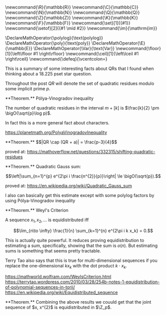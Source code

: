 \newcommand{\R}{\mathbb{R}}
\newcommand{\C}{\mathbb{C}}
\newcommand{\N}{\mathbb{N}}
\newcommand{\Q}{\mathbb{Q}}
\newcommand{\Z}{\mathbb{Z}}
\newcommand{\K}{\mathbb{K}}
\newcommand{\F}{\mathbb{F}}
\newcommand{\set}[1]{\{#1\}}
\newcommand{\setof}[2]{\{#1 \mid #2\}}
\newcommand{\im}{\mathrm{im}}

\DeclareMathOperator{\polylog}{\text{polylog}}
\DeclareMathOperator{\poly}{\text{poly}}
\DeclareMathOperator{\E}{\mathbb{E}}
\DeclareMathOperator{\Var}{\text{Var}}
\newcommand{\floor}[1]{\left\lfloor #1 \right\rfloor}
\newcommand{\ceil}[1]{\left\lceil #1 \right\rceil}
\newcommand{\defeq}{\vcentcolon=}



This is a summary of some interesting facts about QRs that I
found when thinking about a 18.225 pset star question. 

Throughout the post $QR$ will denote the set of quadratic
residues modulo some implicit prime $p$.

<div class="thm envbox">**Theorem.**
Pólya-Vinogradov inequality

The number of quadratic residues in the interval $m+[k]$ is
$\frac{k}{2} \pm \bigO(\sqrt{p}\log p)$.

In fact this is a more general fact about characters. 

https://planetmath.org/PolyaVinogradovInequality
</div>

<div class="thm envbox">**Theorem.**
$$|QR \cap (QR + a)| = \frac{p-3}{4}$$

proved at: https://mathoverflow.net/questions/332315/shifting-quadratic-residues
</div>

<div class="thm envbox">**Theorem.**
Quadratic Gauss sum: 

$$\left|\sum_{n=1}^{p} e^{2\pi i \frac{n^{2}}{p}}\right| \le \bigO(\sqrt{p}).$$

proved at: https://en.wikipedia.org/wiki/Quadratic_Gauss_sum

I also can basically get this estimate except with some polylog
factors by using Pólya-Vinogradov inequality
</div>

<div class="thm envbox">**Theorem.**
Weyl's Criterion 

A sequence $x_1,x_2,\ldots$ is equidistributed iff

$$\lim_{n\to \infty} \frac{1}{n} \sum_{k=1}^{n} e^{2\pi i k x_k} = 0.$$

This is actually quite powerful. 
It reduces proving equidistribution to estimating a sum,
specifically, showing that the sum is $o(n)$.
But estimating sums is something that seems pretty tractable. 

Terry Tao also says that this is true for multi-dimensional
sequences if you replace the one-dimensional $k x_k$ with the dot product $k\cdot x_k$. 

https://mathworld.wolfram.com/WeylsCriterion.html
https://terrytao.wordpress.com/2010/03/28/254b-notes-1-equidistribution-of-polynomial-sequences-in-torii/
https://en.wikipedia.org/wiki/Equidistributed_sequence
</div>

<div class="thm envbox">**Theorem.**
Combining the above results we couuld get that the joint sequence
of $x, x^{2}$ is equidistributed in $\Z_p$. 
</div>

